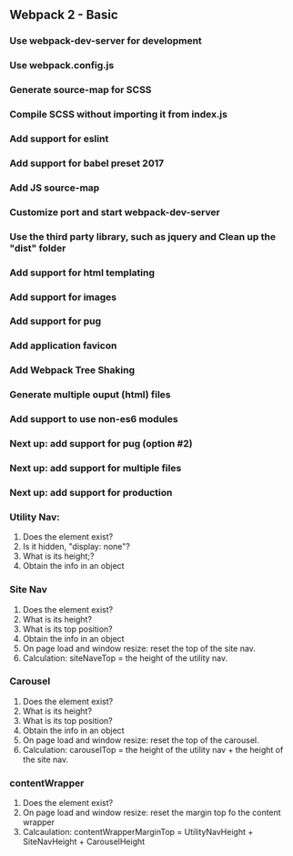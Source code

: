 ## Webpack 2 - Basic
### Use webpack-dev-server for development
### Use webpack.config.js
### Generate source-map for SCSS 
### Compile SCSS without importing it from index.js
### Add support for eslint
### Add support for babel preset 2017
### Add JS source-map
### Customize port and start webpack-dev-server
### Use the third party library, such as jquery and Clean up the "dist" folder
### Add support for html templating
### Add support for images 
### Add support for pug 
### Add application favicon 
### Add Webpack Tree Shaking
### Generate multiple ouput (html) files
### Add support to use non-es6 modules

### Next up: add support for pug (option #2)
### Next up: add support for multiple files
### Next up: add support for production


### Utility Nav:

1. Does the element exist?
2. Is it hidden, "display: none"?
3. What is its height;?
4. Obtain the info in an object

### Site Nav

1. Does the element exist?
2. What is its height?
3. What is its top position?
4. Obtain the info in an object
5. On page load and window resize: reset the top of the site nav.
6. Calculation: siteNaveTop = the height of the utility nav. 

### Carousel 

1. Does the element exist?
2. What is its height?
3. What is its top position?
4. Obtain the info in an object
5. On page load and window resize: reset the top of the carousel.
6. Calculation: carouselTop = the height of the utility nav + the height of the site nav. 

### contentWrapper

1. Does the element exist?
2. On page load and window resize: reset the margin top fo the content wrapper
3. Calcaulation: contentWrapperMarginTop = UtilityNavHeight + SiteNavHeight + CarouselHeight







